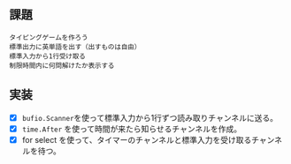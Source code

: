 
## 課題

```
タイピングゲームを作ろう
標準出力に英単語を出す（出すものは自由）
標準入力から1行受け取る
制限時間内に何問解けたか表示する
```

## 実装

* [x] `bufio.Scanner`を使って標準入力から1行ずつ読み取りチャンネルに送る。
* [x] `time.After` を使って時間が来たら知らせるチャンネルを作成。
* [x] for select を使って、タイマーのチャンネルと標準入力を受け取るチャンネルを待つ。